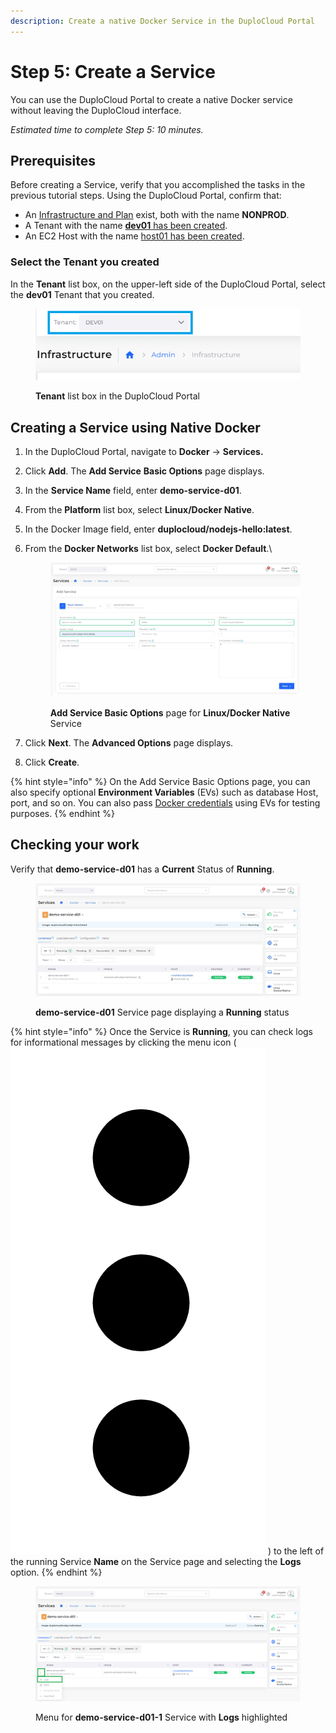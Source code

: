 ```yaml
---
description: Create a native Docker Service in the DuploCloud Portal
---
```


# Step 5: Create a Service

You can use the DuploCloud Portal to create a native Docker service without leaving the DuploCloud interface.

_Estimated time to complete Step 5: 10 minutes._

## Prerequisites

Before creating a Service, verify that you accomplished the tasks in the previous tutorial steps. Using the DuploCloud Portal, confirm that:

* An [Infrastructure and Plan](../step-1-infrastructure.md) exist, both with the name **NONPROD**.
* A Tenant with the name [**dev01** has been created](../step-2-tenant.md).
* An EC2 Host with the name [host01 has been created](step-4-create-ec2-host.md).

### Select the Tenant you created

In the **Tenant** list box, on the upper-left side of the DuploCloud Portal, select the **dev01** Tenant that you created.



<div align="left">

<figure><img src="../../../.gitbook/assets/tenant_dev01.png" alt=""><figcaption><p><strong>Tenant</strong> list box in the DuploCloud Portal</p></figcaption></figure>

</div>

## Creating a Service using Native Docker&#x20;

1. In the DuploCloud Portal, navigate to **Docker** -> **Services.**
2. Click **Add**. The **Add Service** **Basic Options** page displays.
3. In the **Service Name** field, enter **demo-service-d01**.
4. From the **Platform** list box, select **Linux/Docker Native**.
5. In the Docker Image field, enter **duplocloud/nodejs-hello:latest**.
6.  From the **Docker Networks** list box, select **Docker Default**.\


    <figure><img src="../../../.gitbook/assets/screenshot-nimbusweb.me-2024.02.17-18_07_25.png" alt=""><figcaption><p><strong>Add Service Basic Options</strong> page for <strong>Linux/Docker Native</strong> Service</p></figcaption></figure>
7. Click **Next**. The **Advanced Options** page displays.
8. Click **Create**.

{% hint style="info" %}
On the Add Service Basic Options page, you can also specify optional **Environment Variables** (EVs) such as database Host, port, and so on. You can also pass [Docker credentials](../../aws-services/containers/docker-registry-credentials.md) using EVs for testing purposes.&#x20;
{% endhint %}

## Checking your work

Verify that **demo-service-d01** has a **Current** Status of **Running**.

<figure><img src="../../../.gitbook/assets/ishwtaitis.png" alt=""><figcaption><p><strong>demo-service-d01</strong> Service page displaying a <strong>Running</strong> status</p></figcaption></figure>

{% hint style="info" %}
Once the Service is **Running**, you can check logs for informational messages by clicking the menu icon ( <img src="../../../.gitbook/assets/Kabab_three_Vertical_dots (4).png" alt="" data-size="line"> ) to the left of the running Service **Name** on the Service page and selecting the **Logs** option.&#x20;
{% endhint %}

<figure><img src="../../../.gitbook/assets/grouped.png" alt=""><figcaption><p>Menu for <strong>demo-service-d01-1</strong> Service with <strong>Logs</strong> highlighted </p></figcaption></figure>
